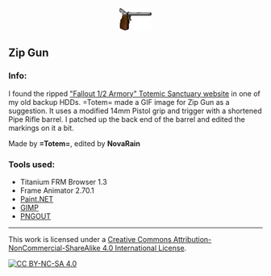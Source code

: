 <p align="center"><img src="/_pics/zipgun.png" alt="Zip Gun"/></p>

## Zip Gun

### Info:
I found the ripped ["Fallout 1/2 Armory" Totemic Sanctuary website](https://web.archive.org/web/20041214100719/http://watotem.republika.pl/fallout/index.html) in one of my old backup HDDs. =Totem= made a GIF image for Zip Gun as a suggestion. It uses a modified 14mm Pistol grip and trigger with a shortened Pipe Rifle barrel. I patched up the back end of the barrel and edited the markings on it a bit.

Made by **=Totem=**, edited by **NovaRain**

### Tools used:
* Titanium FRM Browser 1.3
* Frame Animator 2.70.1
* [Paint.NET](https://www.getpaint.net)
* [GIMP](https://www.gimp.org)
* [PNGOUT](http://advsys.net/ken/utils.htm)

--------------------------------------------------------------------------------
This work is licensed under a [Creative Commons Attribution-NonCommercial-ShareAlike 4.0 International License][cc-by-nc-sa].

[![CC BY-NC-SA 4.0][cc-by-nc-sa-image]][cc-by-nc-sa]

[cc-by-nc-sa]: https://creativecommons.org/licenses/by-nc-sa/4.0/
[cc-by-nc-sa-image]: https://licensebuttons.net/l/by-nc-sa/4.0/88x31.png
